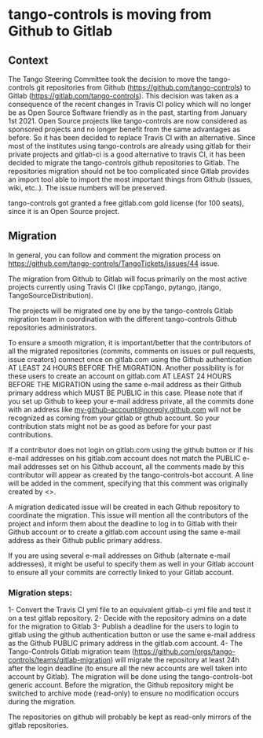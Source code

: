 # tango-controls is moving from Github to Gitlab

## Context
The Tango Steering Committee took the decision to move the tango-controls git repositories from Github (https://github.com/tango-controls) to Gitlab (https://gitlab.com/tango-controls).
This decision was taken as a consequence of the recent changes in Travis CI policy which will no longer be as Open Source Software friendly as in the past, starting from January 1st 2021. 
Open Source projects like tango-controls are now considered as sponsored projects and no longer benefit from the same advantages as before.
So it has been decided to replace Travis CI with an alternative.
Since most of the institutes using tango-controls are already using gitlab for their private projects and gitlab-ci is a good alternative to travis CI, 
it has been decided to migrate the tango-controls github repositories to Gitlab.
The repositories migration should not be too complicated since Gitlab provides an import tool able to import the most important things from Github (issues, wiki, etc..).
The issue numbers will be preserved.

tango-controls got granted a free gitlab.com gold license (for 100 seats), since it is an Open Source project.

## Migration
In general, you can follow and comment the migration process on https://github.com/tango-controls/TangoTickets/issues/44 issue.

The migration from Github to Gitlab will focus primarily on the most active projects currently using Travis CI (like cppTango, pytango, jtango, TangoSourceDistribution).

The projects will be migrated one by one by the tango-controls Gitlab migration team in coordination with the different tango-controls Github repositories administrators.

To ensure a smooth migration, it is important/better that the contributors of all the migrated repositories (commits, comments on issues or pull requests, issue creators) 
connect once on gitlab.com using the Github authentication AT LEAST 24 HOURS BEFORE THE MIGRATION. 
Another possibility is for these users to create an account on gitlab.com AT LEAST 24 HOURS BEFORE THE MIGRATION using the same e-mail address as their Github primary address which MUST BE PUBLIC in this case.
Please note that if you set up Github to keep your e-mail address private, all the commits done with an address like my-github-account@noreply.github.com will not be recognized as coming from your gitlab or gthub account. So your contribution stats might not be as good as before for your past contributions.

If a contributor does not login on gitlab.com using the github button or if his e-mail addresses on his gitlab.com account does not match the PUBLIC e-mail addresses set on his Github account, all the comments made by this contributor will appear as created by the tango-controls-bot account.
A line will be added in the comment, specifying that this comment was originally created by <<the github user>>.

A migration dedicated issue will be created in each Github repository to coordinate the migration.
This issue will mention all the contributors of the project and inform them about the deadline to log in to Gitlab with their Github account or to create a gitlab.com account using the same e-mail address as their Github public primary address.

If you are using several e-mail addresses on Github (alternate e-mail addresses), it might be useful to specify them as well in your Gitlab account to ensure all your commits are correctly linked to your Gitlab account.

### Migration steps:
1- Convert the Travis CI yml file to an equivalent gitlab-ci yml file and test it on a test gitlab repository.
2- Decide with the repository admins on a date for the migration to Gitlab
3- Publish a deadline for the users to login to gitlab using the github authentication button or use the same e-mail address as the Github PUBLIC primary address in the gitlab.com account.
4- The Tango-Controls Gitlab migration team (https://github.com/orgs/tango-controls/teams/gitlab-migration) will migrate the repository at least 24h after the login deadline (to ensure all the new accounts are well taken into account by Gitlab).
The migration will be done using the tango-controls-bot generic account.
Before the migration, the Github repository might be switched to archive mode (read-only) to ensure no modification occurs during the migration.

The repositories on github will probably be kept as read-only mirrors of the gitlab repositories.


